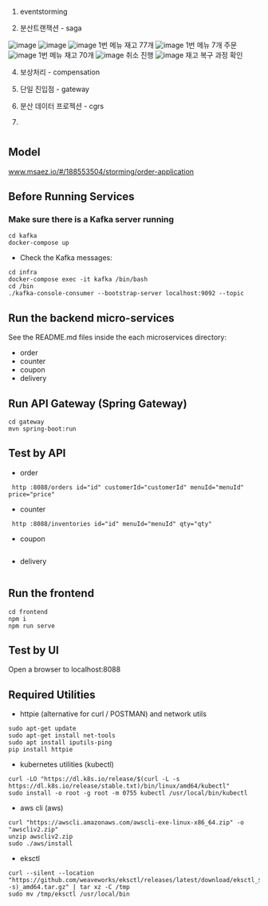 1. eventstorming

2. 분산트랜잭션 - saga

![image](https://github.com/user-attachments/assets/ac303429-a6d8-4923-b98f-23bc45ee02d6)
![image](https://github.com/user-attachments/assets/7258ab57-ece9-4201-866c-c90de2bd717d)
![image](https://github.com/user-attachments/assets/ee969215-8028-4ab6-a3df-93e0e0450bf4)
1번 메뉴 재고 77개
![image](https://github.com/user-attachments/assets/ea40885e-6a51-4981-a00e-f063d7e41e1d)
1번 메뉴 7개 주문
![image](https://github.com/user-attachments/assets/464fb5b0-dc38-427e-9159-5b1879077d5f)
1번 메뉴 재고 70개
![image](https://github.com/user-attachments/assets/4e70d3ee-e700-495f-bbcc-72b0c0d84ced)
취소 진행
![image](https://github.com/user-attachments/assets/18194571-3096-4ed0-b0e5-b7bbc472a3ea)
재고 복구 과정 확인


4. 보상처리 - compensation
5. 단일 진입점 - gateway
6. 분산 데이터 프로젝션 - cgrs

7. 

# 

## Model
www.msaez.io/#/188553504/storming/order-application

## Before Running Services
### Make sure there is a Kafka server running
```
cd kafka
docker-compose up
```
- Check the Kafka messages:
```
cd infra
docker-compose exec -it kafka /bin/bash
cd /bin
./kafka-console-consumer --bootstrap-server localhost:9092 --topic
```

## Run the backend micro-services
See the README.md files inside the each microservices directory:

- order
- counter
- coupon
- delivery


## Run API Gateway (Spring Gateway)
```
cd gateway
mvn spring-boot:run
```

## Test by API
- order
```
 http :8088/orders id="id" customerId="customerId" menuId="menuId" price="price" 
```
- counter
```
 http :8088/inventories id="id" menuId="menuId" qty="qty" 
```
- coupon
```
```
- delivery
```
```


## Run the frontend
```
cd frontend
npm i
npm run serve
```

## Test by UI
Open a browser to localhost:8088

## Required Utilities

- httpie (alternative for curl / POSTMAN) and network utils
```
sudo apt-get update
sudo apt-get install net-tools
sudo apt install iputils-ping
pip install httpie
```

- kubernetes utilities (kubectl)
```
curl -LO "https://dl.k8s.io/release/$(curl -L -s https://dl.k8s.io/release/stable.txt)/bin/linux/amd64/kubectl"
sudo install -o root -g root -m 0755 kubectl /usr/local/bin/kubectl
```

- aws cli (aws)
```
curl "https://awscli.amazonaws.com/awscli-exe-linux-x86_64.zip" -o "awscliv2.zip"
unzip awscliv2.zip
sudo ./aws/install
```

- eksctl 
```
curl --silent --location "https://github.com/weaveworks/eksctl/releases/latest/download/eksctl_$(uname -s)_amd64.tar.gz" | tar xz -C /tmp
sudo mv /tmp/eksctl /usr/local/bin
```

